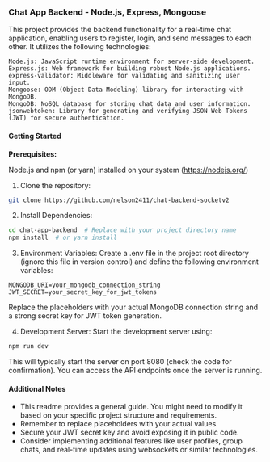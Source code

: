 ### Chat App Backend - Node.js, Express, Mongoose

This project provides the backend functionality for a real-time chat application, enabling users to register, login, and send messages to each other. It utilizes the following technologies:

    Node.js: JavaScript runtime environment for server-side development.
    Express.js: Web framework for building robust Node.js applications.
    express-validator: Middleware for validating and sanitizing user input.
    Mongoose: ODM (Object Data Modeling) library for interacting with MongoDB.
    MongoDB: NoSQL database for storing chat data and user information.
    jsonwebtoken: Library for generating and verifying JSON Web Tokens (JWT) for secure authentication.

#### Getting Started

**Prerequisites:**

Node.js and npm (or yarn) installed on your system (https://nodejs.org/)

1. Clone the repository:

```bash
git clone https://github.com/nelson2411/chat-backend-socketv2
```

2. Install Dependencies:

```bash
cd chat-app-backend  # Replace with your project directory name
npm install  # or yarn install
```

3. Environment Variables:
   Create a .env file in the project root directory (ignore this file in version control) and define the following environment variables:

```env
MONGODB_URI=your_mongodb_connection_string
JWT_SECRET=your_secret_key_for_jwt_tokens
```

Replace the placeholders with your actual MongoDB connection string and a strong secret key for JWT token generation.

4. Development Server:
   Start the development server using:

```bash
npm run dev
```

This will typically start the server on port 8080 (check the code for confirmation). You can access the API endpoints once the server is running.

#### Additional Notes

- This readme provides a general guide. You might need to modify it based on your specific project structure and requirements.
- Remember to replace placeholders with your actual values.
- Secure your JWT secret key and avoid exposing it in public code.
- Consider implementing additional features like user profiles, group chats, and real-time updates using websockets or similar technologies.
